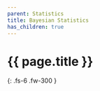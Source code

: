 ```yaml
---
parent: Statistics
title: Bayesian Statistics
has_children: true
---
```


# {{ page.title }}

{: .fs-6 .fw-300 }
